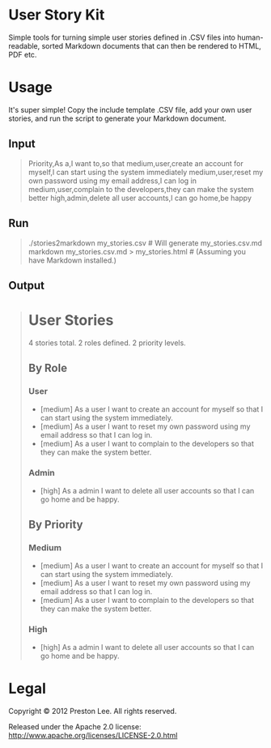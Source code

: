 # User Story Kit #

Simple tools for turning simple user stories defined in .CSV files into human-readable, sorted Markdown documents that can then be rendered to HTML, PDF etc.

# Usage #

It's super simple! Copy the include template .CSV file, add your own user stories, and run the script to generate your Markdown document.

## Input ##

> Priority,As a,I want to,so that
> medium,user,create an account for myself,I can start using the system immediately
> medium,user,reset my own password using my email address,I can log in
> medium,user,complain to the developers,they can make the system better
> high,admin,delete all user accounts,I can go home,be happy

## Run ##

> ./stories2markdown my_stories.csv # Will generate my_stories.csv.md
> markdown my_stories.csv.md > my_stories.html # (Assuming you have Markdown installed.)

## Output ##

># User Stories
>
>4 stories total.
>2 roles defined.
>2 priority levels.
>
>## By Role
>
>### User
>
> * [medium] As a user I want to create an account for myself so that I can start using the system immediately.
> * [medium] As a user I want to reset my own password using my email address so that I can log in.
> * [medium] As a user I want to complain to the developers so that they can make the system better.
>
>### Admin
>
> * [high] As a admin I want to delete all user accounts so that I can go home and be happy.
>
>## By Priority
>
>### Medium
>
> * [medium] As a user I want to create an account for myself so that I can start using the system immediately.
> * [medium] As a user I want to reset my own password using my email address so that I can log in.
> * [medium] As a user I want to complain to the developers so that they can make the system better.
>
>### High
>
> * [high] As a admin I want to delete all user accounts so that I can go home and be happy.


# Legal #

Copyright © 2012 Preston Lee. All rights reserved.

Released under the Apache 2.0 license: http://www.apache.org/licenses/LICENSE-2.0.html

